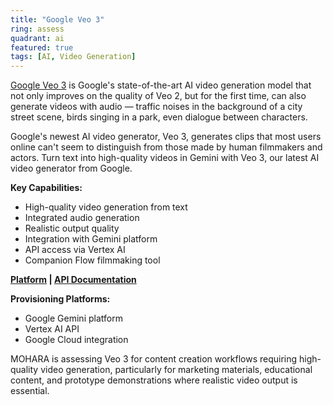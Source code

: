 ```yaml
---
title: "Google Veo 3"
ring: assess
quadrant: ai
featured: true
tags: [AI, Video Generation]
---
```


[Google Veo 3](https://deepmind.google/models/veo/) is Google's state-of-the-art AI video generation model that not only improves on the quality of Veo 2, but for the first time, can also generate videos with audio — traffic noises in the background of a city street scene, birds singing in a park, even dialogue between characters.

Google's newest AI video generator, Veo 3, generates clips that most users online can't seem to distinguish from those made by human filmmakers and actors. Turn text into high-quality videos in Gemini with Veo 3, our latest AI video generator from Google.

**Key Capabilities:**

- High-quality video generation from text
- Integrated audio generation
- Realistic output quality
- Integration with Gemini platform
- API access via Vertex AI
- Companion Flow filmmaking tool

**[Platform](https://gemini.google/overview/video-generation/) | [API Documentation](https://cloud.google.com/vertex-ai/generative-ai/docs/video/generate-videos)**

**Provisioning Platforms:**

- Google Gemini platform
- Vertex AI API
- Google Cloud integration

MOHARA is assessing Veo 3 for content creation workflows requiring high-quality video generation, particularly for marketing materials, educational content, and prototype demonstrations where realistic video output is essential.
